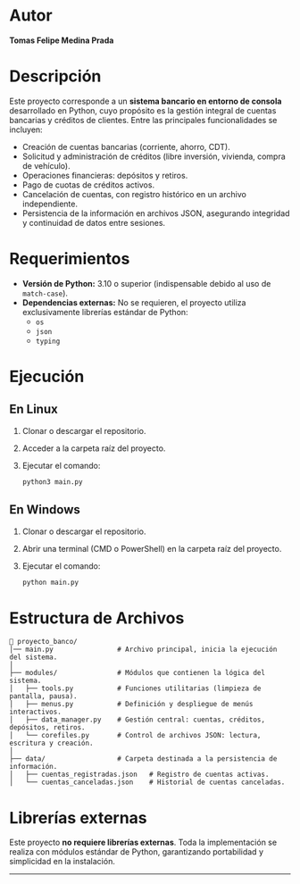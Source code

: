 # Autor

**Tomas Felipe Medina Prada**

# Descripción

Este proyecto corresponde a un **sistema bancario en entorno de consola** desarrollado en Python, cuyo propósito es la gestión integral de cuentas bancarias y créditos de clientes.
 Entre las principales funcionalidades se incluyen:

- Creación de cuentas bancarias (corriente, ahorro, CDT).
- Solicitud y administración de créditos (libre inversión, vivienda, compra de vehículo).
- Operaciones financieras: depósitos y retiros.
- Pago de cuotas de créditos activos.
- Cancelación de cuentas, con registro histórico en un archivo independiente.
- Persistencia de la información en archivos JSON, asegurando integridad y continuidad de datos entre sesiones.

# Requerimientos

- **Versión de Python:** 3.10 o superior (indispensable debido al uso de `match-case`).
- **Dependencias externas:** No se requieren, el proyecto utiliza exclusivamente librerías estándar de Python:
  - `os`
  - `json`
  - `typing`

# Ejecución

## En Linux

1. Clonar o descargar el repositorio.

2. Acceder a la carpeta raíz del proyecto.

3. Ejecutar el comando:

   ```bash
   python3 main.py
   ```

## En Windows

1. Clonar o descargar el repositorio.

2. Abrir una terminal (CMD o PowerShell) en la carpeta raíz del proyecto.

3. Ejecutar el comando:

   ```bash
   python main.py
   ```

# Estructura de Archivos

```
📂 proyecto_banco/
│── main.py                # Archivo principal, inicia la ejecución del sistema.
│
├── modules/               # Módulos que contienen la lógica del sistema.
│   ├── tools.py           # Funciones utilitarias (limpieza de pantalla, pausa).
│   ├── menus.py           # Definición y despliegue de menús interactivos.
│   ├── data_manager.py    # Gestión central: cuentas, créditos, depósitos, retiros.
│   └── corefiles.py       # Control de archivos JSON: lectura, escritura y creación.
│
├── data/                  # Carpeta destinada a la persistencia de información.
│   ├── cuentas_registradas.json   # Registro de cuentas activas.
│   └── cuentas_canceladas.json    # Historial de cuentas canceladas.
```

# Librerías externas

Este proyecto **no requiere librerías externas**. Toda la implementación se realiza con módulos estándar de Python, garantizando portabilidad y simplicidad en la instalación.

------



